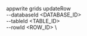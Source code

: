 appwrite grids updateRow \
        --databaseId <DATABASE_ID> \
        --tableId <TABLE_ID> \
        --rowId <ROW_ID> \


